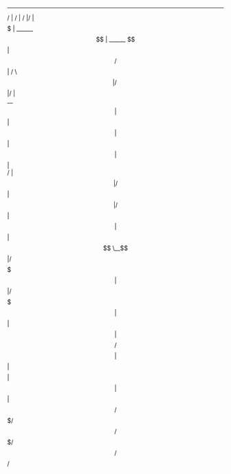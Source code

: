 _____            __            __  __       
   /     |          /  |          /  |/  |      
   $$$$$ |  ______  $$ |  ______  $$ |$$/       
      $$ | /      \ $$ | /      \ $$ |/  |      
 __   $$ | $$$$$$  |$$ | $$$$$$  |$$ |$$ |      
/  |  $$ | /    $$ |$$ | /    $$ |$$ |$$ |      
$$ \__$$ |/$$$$$$$ |$$ |/$$$$$$$ |$$ |$$ |      
$$    $$/ $$    $$ |$$ |$$    $$ |$$ |$$ |      
 $$$$$$/   $$$$$$$/ $$/  $$$$$$$/ $$/ $$/       
